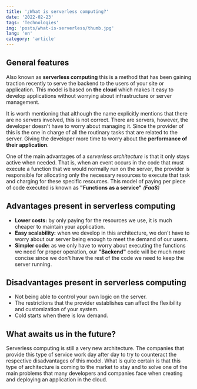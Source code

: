 ```yaml
---
title: '¿What is serverless computing?'
date: '2022-02-23'
tags: 'Technologies'
img: 'posts/what-is-serverless/thumb.jpg'
lang: 'en'
category: 'article'
---
```

## General features
Also known as **serverless computing** this is a method that has been gaining traction recently to serve the backend to the users of your site or application. This model is based on **the cloud** which makes it easy to develop applications without worrying about infrastructure or server management.

It is worth mentioning that although the name explicitly mentions that there are no servers involved, this is not correct. There are servers, however, the developer doesn't have to worry about managing it. Since the provider of this is the one in charge of all the routinary tasks that are related to the server. Giving the developer more time to worry about the **performance of their application**.

One of the main advantages of a *serverless architecture* is that it only stays active when needed. That is, when an event occurs in the code that must execute a function that we would normally run on the server, the provider is responsible for allocating only the necessary resources to execute that task and charging for these specific resources. This model of paying per piece of code executed is known as **"Functions as a service"** *(**FaaS**)*

## Advantages present in serverless computing
- **Lower costs:** by only paying for the resources we use, it is much cheaper to maintain your application.
- **Easy scalability:** when we develop in this architecture, we don't have to worry about our server being enough to meet the demand of our users.
- **Simpler code:** as we only have to worry about executing the functions we need for proper operation, our **"Backend"** code will be much more concise since we don't have the rest of the code we need to keep the server running.

## Disadvantages present in serverless computing
- Not being able to control your own logic on the server.
- The restrictions that the provider establishes can affect the flexibility and customization of your system.
- Cold starts when there is low demand.

## What awaits us in the future?
Serverless computing is still a very new architecture. The companies that provide this type of service work day after day to try to counteract the respective disadvantages of this model. What is quite certain is that this type of architecture is coming to the market to stay and to solve one of the main problems that many developers and companies face when creating and deploying an application in the cloud.